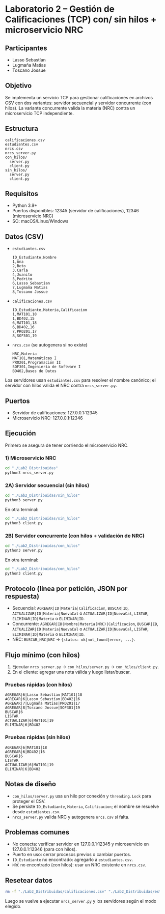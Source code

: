 # Laboratorio 2 – Gestión de Calificaciones (TCP) con/ sin hilos + microservicio NRC

## Participantes

- Lasso Sebastían
- Lugmaña Matias
- Toscano Jossue

## Objetivo

Se implementa un servicio TCP para gestionar calificaciones en archivos CSV con dos variantes: servidor secuencial y servidor concurrente (con hilos). La variante concurrente valida la materia (NRC) contra un microservicio TCP independiente.

## Estructura

```
calificaciones.csv
estudiantes.csv
nrcs.csv
nrcs_server.py
con_hilos/
  server.py
  client.py
sin_hilos/
  server.py
  client.py
```

## Requisitos

- Python 3.9+
- Puertos disponibles: 12345 (servidor de calificaciones), 12346 (microservicio NRC)
- SO: macOS/Linux/Windows

## Datos (CSV)

- `estudiantes.csv`
  ```csv
  ID_Estudiante,Nombre
  1,Ana
  2,Beto
  3,Carla
  4,Juanito
  5,Pedrito
  6,Lasso Sebastían
  7,Lugmaña Matias
  8,Toscano Jossue
  ```
- `calificaciones.csv`
  ```csv
  ID_Estudiante,Materia,Calificacion
  1,MAT101,10
  1,BD402,15
  6,MAT101,18
  6,BD402,16
  7,PRO201,17
  8,SOF301,19
  ```
- `nrcs.csv` (se autogenera si no existe)
  ```csv
  NRC,Materia
  MAT101,Matemáticas I
  PRO201,Programación II
  SOF301,Ingeniería de Software I
  BD402,Bases de Datos
  ```

Los servidores usan `estudiantes.csv` para resolver el nombre canónico; el servidor con hilos valida el NRC contra `nrcs_server.py`.

## Puertos

- Servidor de calificaciones: 127.0.0.1:12345
- Microservicio NRC: 127.0.0.1:12346

## Ejecución

Primero se asegura de tener corriendo el microservicio NRC.

### 1) Microservicio NRC

```zsh
cd "./Lab2_Distribuidas"
python3 nrcs_server.py
```

### 2A) Servidor secuencial (sin hilos)

```zsh
cd "./Lab2_Distribuidas/sin_hilos"
python3 server.py
```
En otra terminal:
```zsh
cd "./Lab2_Distribuidas/sin_hilos"
python3 client.py
```

### 2B) Servidor concurrente (con hilos + validación de NRC)

```zsh
cd "./Lab2_Distribuidas/con_hilos"
python3 server.py
```
En otra terminal:
```zsh
cd "./Lab2_Distribuidas/con_hilos"
python3 client.py
```

## Protocolo (línea por petición, JSON por respuesta)

- Secuencial: `AGREGAR|ID|Materia|Calificacion`, `BUSCAR|ID`, `ACTUALIZAR|ID|Materia|NuevaCal` o `ACTUALIZAR|ID|NuevaCal`, `LISTAR`, `ELIMINAR|ID|Materia` o `ELIMINAR|ID`.
- Concurrente: `AGREGAR|ID|Nombre|Materia(NRC)|Calificacion`, `BUSCAR|ID`, `ACTUALIZAR|ID|Materia|NuevaCal` o `ACTUALIZAR|ID|NuevaCal`, `LISTAR`, `ELIMINAR|ID|Materia` o `ELIMINAR|ID`.
- NRC: `BUSCAR_NRC|NRC` → `{status: ok|not_found|error, ...}`.

## Flujo mínimo (con hilos)

1) Ejecutar `nrcs_server.py` → `con_hilos/server.py` → `con_hilos/client.py`.
2) En el cliente: agregar una nota válida y luego listar/buscar.

### Pruebas rápidas (con hilos)

```text
AGREGAR|6|Lasso Sebastían|MAT101|18
AGREGAR|6|Lasso Sebastían|BD402|16
AGREGAR|7|Lugmaña Matias|PRO201|17
AGREGAR|8|Toscano Jossue|SOF301|19
BUSCAR|6
LISTAR
ACTUALIZAR|6|MAT101|19
ELIMINAR|6|BD402
```

### Pruebas rápidas (sin hilos)

```text
AGREGAR|6|MAT101|18
AGREGAR|6|BD402|16
BUSCAR|6
LISTAR
ACTUALIZAR|6|MAT101|19
ELIMINAR|6|BD402
```

## Notas de diseño

- `con_hilos/server.py` usa un hilo por conexión y `threading.Lock` para proteger el CSV.
- Se persiste `ID_Estudiante`, `Materia`, `Calificacion`; el nombre se resuelve desde `estudiantes.csv`.
- `nrcs_server.py` valida NRC y autogenera `nrcs.csv` si falta.

## Problemas comunes

- No conecta: verificar servidor en 127.0.0.1:12345 y microservicio en 127.0.0.1:12346 (para con hilos).
- Puerto en uso: cerrar procesos previos o cambiar puertos.
- `ID_Estudiante` no encontrado: agregarlo a `estudiantes.csv`.
- `NRC` no encontrado (con hilos): usar un NRC existente en `nrcs.csv`.

## Resetear datos

```zsh
rm -f "./Lab2_Distribuidas/calificaciones.csv" "./Lab2_Distribuidas/estudiantes.csv" "./Lab2_Distribuidas/nrcs.csv"
```
Luego se vuelve a ejecutar `nrcs_server.py` y los servidores según el modo elegido.

